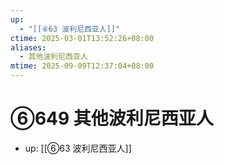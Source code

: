 ```yaml
---
up:
  - "[[⑥63 波利尼西亚人]]"
ctime: 2025-03-01T13:52:26+08:00
aliases:
  - 其他波利尼西亚人
mtime: 2025-09-09T12:37:04+08:00
---
```


# ⑥649 其他波利尼西亚人

- up: [[⑥63 波利尼西亚人]]
